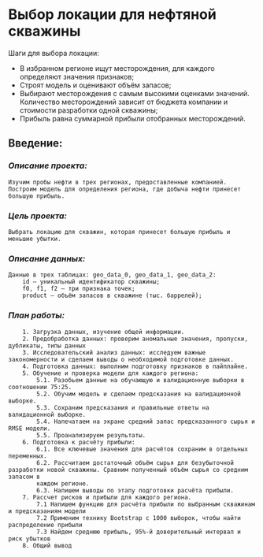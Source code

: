 # **Выбор локации для нефтяной скважины**

Шаги для выбора локации:

- В избранном регионе ищут месторождения, для каждого определяют значения признаков;
- Строят модель и оценивают объём запасов;
- Выбирают месторождения с самым высокими оценками значений. Количество месторождений зависит от бюджета компании и стоимости разработки одной скважины;
- Прибыль равна суммарной прибыли отобранных месторождений.

## **Введение:**



### *Описание проекта:*
    Изучим пробы нефти в трех регионах, предоставленные компанией. 
    Построим модель для определения региона, где добыча нефти принесет большую прибыль.
### *Цель проекта:*
    Выбрать локацию для скважин, которая принесет большую прибыль и меньшие убытки.
### *Описание данных:*
    Данные в трех таблицах: geo_data_0, geo_data_1, geo_data_2:
        id — уникальный идентификатор скважины;
        f0, f1, f2 — три признака точек;
        product — объём запасов в скважине (тыс. баррелей);
### *План работы:*
        1. Загрузка данных, изучение общей информации.
        2. Предобработка данных: проверим аномальные значения, пропуски, дубликаты, типы данных
        3. Исследовательский анализ данных: исследуем важные закономерности и сделаем выводы о необходимой подготовке данных.
        4. Подготовка данных: выполним подготовку признаков в пайплайне.
        5. Обучение и проверка модели для каждого региона:
            5.1. Разобьем данные на обучающую и валидационную выборки в соотношении 75:25.
            5.2. Обучим модель и сделаем предсказания на валидационной выборке.
            5.3. Сохраним предсказания и правильные ответы на валидационной выборке.
            5.4. Напечатаем на экране средний запас предсказанного сырья и RMSE модели.
            5.5. Проанализируем результаты. 
        6. Подготовка к расчёту прибыли:
            6.1. Все ключевые значения для расчётов сохраним в отдельных переменных.
            6.2. Рассчитаем достаточный объём сырья для безубыточной разработки новой скважины. Сравним полученный объём сырья со средним запасом в 
            каждом регионе. 
            6.3. Напишем выводы по этапу подготовки расчёта прибыли.
        7. Рассчет рисков и прибыли для каждого региона.
            7.1 Напишем функцию для расчёта прибыли по выбранным скважинам и предсказаниям модели
            7.2 Применим технику Bootstrap с 1000 выборок, чтобы найти распределение прибыли
            7.3 Найдем среднюю прибыль, 95%-й доверительный интервал и риск убытков
        8. Общий вывод
